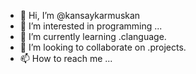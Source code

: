 - 👋 Hi, I’m @kansaykarmuskan
- 👀 I’m interested in programming ...
- 🌱 I’m currently learning .clanguage.
- 💞️ I’m looking to collaborate on .projects.
- 📫 How to reach me ...

<!---
muskan is a ✨ special ✨ repository because its `README.md` (this file) appears on your GitHub profile.
You can click the Preview link to take a look at your changes.
--->
